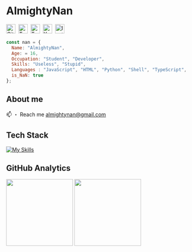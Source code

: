 # AlmightyNan
<a href="https://www.github.com/almightynan" target="_blank"><img src="https://img.shields.io/badge/GitHub-100000?style=flat&logo=github&logoColor=white" alt="GitHub Badge" height="25"></a>&nbsp;
<a href="https://www.twitch.tv/almightynan" target="_blank"><img src="https://img.shields.io/badge/Twitch-9146FF?style=flat&logo=twitch&logoColor=white" alt="Twitch Badge" height="25"></a>&nbsp;
<a href="https://twitter.com/almightynan" target="_blank"><img src="https://img.shields.io/badge/Twitter-1DA1F2?style=flat&logo=twitter&logoColor=white" alt="Twitter Badge" height="25"></a>&nbsp;
<a href="https://www.youtube.com/c/almightycodez" target="_blank"><img src="https://img.shields.io/badge/YouTube-FF0000?style=flat&logo=youtube&logoColor=white" alt="YouTube Badge" height="25"></a>&nbsp;
<a href="https://www.instagram.com/a1mightynan" target="_blank"><img src="https://img.shields.io/badge/Instagram-E4405F?style=flat&logo=instagram&logoColor=white" alt="Instagram Badge" height="25"></a>&nbsp;

```js
const nan = {
  Name: "AlmightyNan",
  Age: = 16,
  Occupation: "Student", "Developer",
  Skills: "Useless", "Stupid",
  Languages : "JavaScript", "HTML", "Python", "Shell", "TypeScript",
  is_NaN: true
};
```

## About me
📫&nbsp;・&nbsp;Reach me [almightynan@gmail.com](mailto:almightynan@gmail.com)

## Tech Stack
[![My Skills](https://skillicons.dev/icons?i=html,js,ts,vue,nodejs,linux,mongodb,mysql,sqlite,bash,css&theme=dark)](https://almightynan.is-a.dev)

## GitHub Analytics
<div>
<img height="180em" src="https://github-readme-stats.vercel.app/api?username=AlmightyNan&theme=dark&show_icons=true&count_private=true">
<img height="180em" src="https://github-readme-stats.vercel.app/api/top-langs/?username=AlmightyNan&theme=dark&layout=compact&langs_count=5">
</div>
